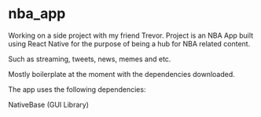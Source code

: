 # nba_app


Working on a side project with my friend Trevor. Project is an NBA App built using React Native for the purpose of being a hub for NBA related content. 

Such as streaming, tweets, news, memes and etc. 

Mostly boilerplate at the moment with the dependencies downloaded.

The app uses the following dependencies:

NativeBase (GUI Library)
